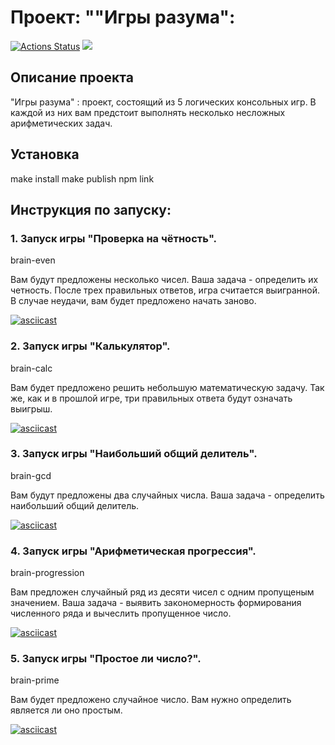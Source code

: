 # Проект: ""Игры разума":
[![Actions Status](https://github.com/AntonAndreev1208/frontend-project-lvl1/workflows/hexlet-check/badge.svg)](https://github.com/AntonAndreev1208/frontend-project-lvl1/actions)
<a href="https://codeclimate.com/github/AntonAndreev1208/frontend-project-lvl1/maintainability"><img src="https://api.codeclimate.com/v1/badges/5bbcdeb929cefe2d1fce/maintainability" /></a>

## Описание проекта
"Игры разума" : проект, состоящий из 5 логических консольных игр. В каждой из них вам предстоит выполнять несколько несложных арифметических задач. 

## Установка
make install
make publish
npm link

## Инструкция по запуску:
### 1. Запуск игры "Проверка на чётность".  

brain-even

Вам будут предложены несколько чисел. Ваша задача - определить их четность.  После трех правильных ответов, игра считается выигранной. В случае неудачи, вам будет предложено начать заново. 

[![asciicast](https://asciinema.org/a/ymLbkEPnE6YeaA1xKPjjgfgU3.svg)](https://asciinema.org/a/ymLbkEPnE6YeaA1xKPjjgfgU3)

### 2. Запуск игры "Калькулятор".

brain-calc

Вам будет предложено решить небольшую математическую задачу. Так же, как и в прошлой игре, три правильных ответа будут означать выигрыш. 

[![asciicast](https://asciinema.org/a/1Hi1iBN9ah4Zi1cZeXJKC17Fk.svg)](https://asciinema.org/a/1Hi1iBN9ah4Zi1cZeXJKC17Fk)

### 3. Запуск игры "Наибольший общий делитель".

brain-gcd

Вам будут предложены два случайных числа. Ваша задача - определить наибольший общий делитель. 

[![asciicast](https://asciinema.org/a/SP97hAkptl1mkgnR6P7nlfN1m.svg)](https://asciinema.org/a/SP97hAkptl1mkgnR6P7nlfN1m)

### 4. Запуск игры "Арифметическая прогрессия".

brain-progression

Вам предложен случайный ряд из десяти чисел с одним пропущеным значением. Ваша задача - выявить закономерность формирования численного ряда и вычеслить пропущенное число.

[![asciicast](https://asciinema.org/a/b5fP09agw67fumnYb8NW6AXNV.svg)](https://asciinema.org/a/b5fP09agw67fumnYb8NW6AXNV)


### 5. Запуск игры "Простое ли число?".

brain-prime

Вам будет предложено случайное число. Вам нужно определить является ли оно простым. 

[![asciicast](https://asciinema.org/a/f1DeXdqk1yUB31zCbGfXeMrY4.svg)](https://asciinema.org/a/f1DeXdqk1yUB31zCbGfXeMrY4)
